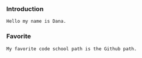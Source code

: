 ### Introduction

    Hello my name is Dana.

### Favorite

    My favorite code school path is the Github path.

